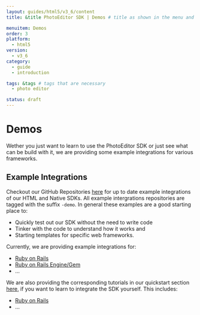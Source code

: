 ```yaml
---
layout: guides/html5/v3_6/content
title: &title PhotoEditor SDK | Demos # title as shown in the menu and 

menuitem: Demos
order: 3
platform:
  - html5
version:
  - v3_6
category: 
  - guide
  - introduction

tags: &tags # tags that are necessary
  - photo editor 

status: draft
---
```


# Demos

Wether you just want to learn to use the PhotoEditor SDK or just see what can be build with it, we are providing some example integrations for various frameworks.

## Example Integrations

Checkout our GitHub Repositories [here](https://github.com/imgly/) for up to date example integrations of our HTML and Native SDKs. 
All example intergrations repositories are tagged with the suffix `-demo`. In general these examples are a good starting place to:

 * Quickly test out our SDK without the need to write code
 * Tinker with the code to understand how it works and
 * Starting templates for specific web frameworks.


 Currently, we are providing example integrations for:

  * [Ruby on Rails](https://github.com/imgly/pesdk-rails-demo) 
  * [Ruby on Rails Engine/Gem](https://github.com/imgly/pesdk-ruby-gem-demo)
  * ...

We are also providing the corresponding tutorials in our quickstart section [here](/guides/html5/v3_6/quickstarts), if you want to learn to integrate the SDK yourself. This includes:

  * [Ruby on Rails](/guides/html5/v3_6/quickstarts/rails) 
  * ...
